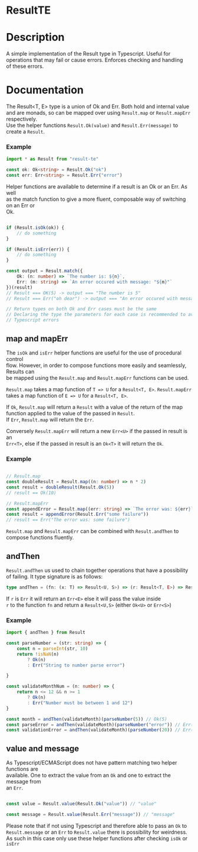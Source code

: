 ResultTE
=======

# Description

A simple implementation of the Result type in Typescript. Useful for \
operations that may fail or cause errors. Enforces checking and handling \
of these errors.

# Documentation

The Result<T, E> type is a union of Ok<T> and Err<E>. Both hold and internal value \
and are monads, so can be mapped over using `Result.map` or `Result.mapErr` respectively. \
Use the helper functions `Result.Ok(value)` and `Result.Err(message)` to create a `Result`.

### Example

```typescript
import * as Result from "result-te"

const ok: Ok<string> = Result.Ok("ok")
const err: Err<string> = Result.Err("error")

```

Helper functions are available to determine if a result is an Ok or an Err. As well \
as the match function to give a more fluent, composable way of switching on an Err or \
Ok.

```typescript

if (Result.isOk(ok)) {
    // do something
}

if (Result.isErr(err)) {
    // do something
}

const output = Result.match({
    Ok: (n: number) => `The number is: ${n}`,
    Err: (m: string) => `An error occured with message: "${m}"`
})(result)
// Result === OK(5) -> output === "The number is 5"
// Result === Err("oh dear") -> output === "An error occured with message: "oh dear""

// Return types on both Ok and Err cases must be the same
// Declaring the type the parameters for each case is recommended to avoid odd
// Typescript errors

```

## map and mapErr

The `isOk` and `isErr` helper functions are useful for the use of procedural control \
flow. However, in order to compose functions more easily and seamlessly, Results can \
be mapped using the `Result.map` and `Result.mapErr` functions can be used.

`Result.map` takes a map function of `T => U` for a `Result<T, E>`.
`Result.mapErr` takes a map function of `E => U` for a `Result<T, E>`.


If `Ok`, `Result.map` will return a `Result` with a value of the return of the map \
function applied to the value of the passed in `Result`. \
If `Err`, `Result.map` will return the `Err`.

Conversely `Result.mapErr` will return a new `Err<U>` if the passed in result is an \
`Err<T>`, else if the passed in result is an `Ok<T>` it will return the `Ok`.

### Example

```typescript

// Result.map
const doubleResult = Result.map((n: number) => n * 2)
const result = doubleResult(Result.Ok(5))
// result == Ok(10)

// Result.mapErr
const appendError = Result.map((err: string) => `The error was: ${err}`)
const result = appendError(Result.Err("some failure"))
// result == Err("The error was: some failure")

```

`Result.map` and `Result.mapErr` can be combined with `Result.andThen` to
compose functions fluently.

## andThen

`Result.andThen` us used to chain together operations that have a possibility \
of failing. It type signature is as follows:

```typescript
type andThen = (fn: (x: T) => Result<U, S>) => (r: Result<T, E>) => Result<U, S>
```

If `r` is `Err` it will return an `Err<E>` else it will pass the value inside \
`r` to the function `fn` and return a `Result<U,S>` (either `Ok<U>` or `Err<S>`)

### Example

```typescript
import { andThen } from Result

const parseNumber = (str: string) => {
    const n = parseInt(str, 10)
    return !isNaN(n)
        ? Ok(n)
        : Err("String to number parse error")

}

const validateMonthNum = (n: number) => {
    return n <= 12 && n >= 1
        ? Ok(n)
        : Err("Number must be between 1 and 12")
}

const month = andThen(validateMonth)(parseNumber(5)) // Ok(5)
const parseError = andThen(validateMonth)(parseNumber("error")) // Err("String to number parse error")
const validationError = andThen(validateMonth)(parseNumber(20)) // Err("Number must be between 1 and 12")

```

## value and message

As Typescript/ECMAScript does not have pattern matching two helper functions are \
available. One to extract the value from an `Ok` and one to extract the message from \
an `Err`.

```typescript

const value = Result.value(Result.Ok("value")) // "value"

const message = Result.value(Result.Err("message")) // "message"

```

Please note that if not using Typescript and therefore able to pass an `Ok` to \
`Result.message` or an `Err` to `Result.value` there is possibility for weirdness. \
As such in this case only use these helper functions after checking `isOk` or `isErr`